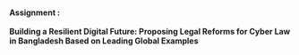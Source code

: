 #### Assignment :<br><br> Building a Resilient Digital Future: Proposing Legal Reforms for Cyber Law in Bangladesh Based on Leading Global Examples

